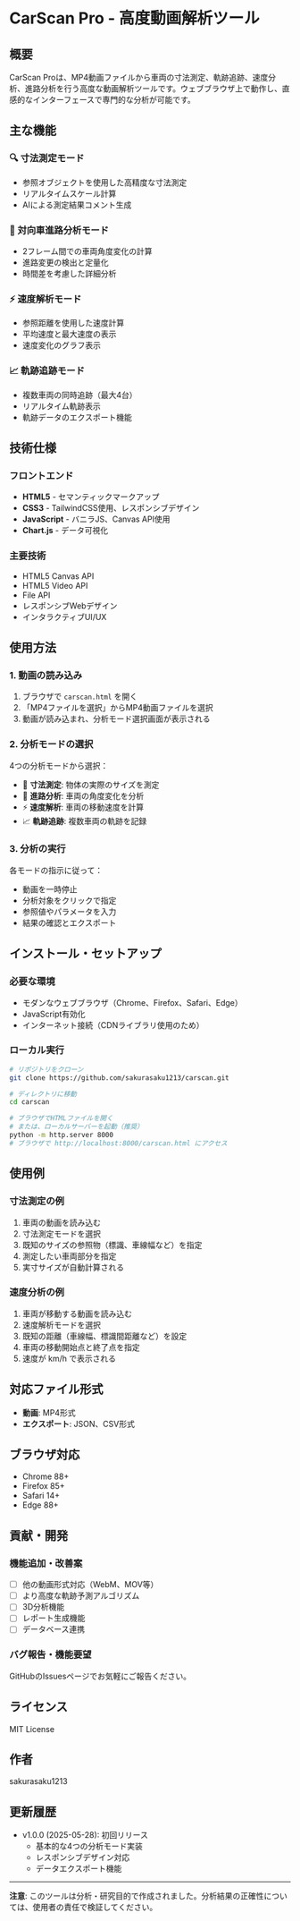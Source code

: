 # CarScan Pro - 高度動画解析ツール

## 概要
CarScan Proは、MP4動画ファイルから車両の寸法測定、軌跡追跡、速度分析、進路分析を行う高度な動画解析ツールです。ウェブブラウザ上で動作し、直感的なインターフェースで専門的な分析が可能です。

## 主な機能

### 🔍 寸法測定モード
- 参照オブジェクトを使用した高精度な寸法測定
- リアルタイムスケール計算
- AIによる測定結果コメント生成

### 🚗 対向車進路分析モード
- 2フレーム間での車両角度変化の計算
- 進路変更の検出と定量化
- 時間差を考慮した詳細分析

### ⚡ 速度解析モード
- 参照距離を使用した速度計算
- 平均速度と最大速度の表示
- 速度変化のグラフ表示

### 📈 軌跡追跡モード
- 複数車両の同時追跡（最大4台）
- リアルタイム軌跡表示
- 軌跡データのエクスポート機能

## 技術仕様

### フロントエンド
- **HTML5** - セマンティックマークアップ
- **CSS3** - TailwindCSS使用、レスポンシブデザイン
- **JavaScript** - バニラJS、Canvas API使用
- **Chart.js** - データ可視化

### 主要技術
- HTML5 Canvas API
- HTML5 Video API
- File API
- レスポンシブWebデザイン
- インタラクティブUI/UX

## 使用方法

### 1. 動画の読み込み
1. ブラウザで `carscan.html` を開く
2. 「MP4ファイルを選択」からMP4動画ファイルを選択
3. 動画が読み込まれ、分析モード選択画面が表示される

### 2. 分析モードの選択
4つの分析モードから選択：
- 📏 **寸法測定**: 物体の実際のサイズを測定
- 🚗 **進路分析**: 車両の角度変化を分析
- ⚡ **速度解析**: 車両の移動速度を計算
- 📈 **軌跡追跡**: 複数車両の軌跡を記録

### 3. 分析の実行
各モードの指示に従って：
- 動画を一時停止
- 分析対象をクリックで指定
- 参照値やパラメータを入力
- 結果の確認とエクスポート

## インストール・セットアップ

### 必要な環境
- モダンなウェブブラウザ（Chrome、Firefox、Safari、Edge）
- JavaScript有効化
- インターネット接続（CDNライブラリ使用のため）

### ローカル実行
```bash
# リポジトリをクローン
git clone https://github.com/sakurasaku1213/carscan.git

# ディレクトリに移動
cd carscan

# ブラウザでHTMLファイルを開く
# または、ローカルサーバーを起動（推奨）
python -m http.server 8000
# ブラウザで http://localhost:8000/carscan.html にアクセス
```

## 使用例

### 寸法測定の例
1. 車両の動画を読み込む
2. 寸法測定モードを選択
3. 既知のサイズの参照物（標識、車線幅など）を指定
4. 測定したい車両部分を指定
5. 実寸サイズが自動計算される

### 速度分析の例
1. 車両が移動する動画を読み込む
2. 速度解析モードを選択
3. 既知の距離（車線幅、標識間距離など）を設定
4. 車両の移動開始点と終了点を指定
5. 速度が km/h で表示される

## 対応ファイル形式
- **動画**: MP4形式
- **エクスポート**: JSON、CSV形式

## ブラウザ対応
- Chrome 88+
- Firefox 85+
- Safari 14+
- Edge 88+

## 貢献・開発

### 機能追加・改善案
- [ ] 他の動画形式対応（WebM、MOV等）
- [ ] より高度な軌跡予測アルゴリズム
- [ ] 3D分析機能
- [ ] レポート生成機能
- [ ] データベース連携

### バグ報告・機能要望
GitHubのIssuesページでお気軽にご報告ください。

## ライセンス
MIT License

## 作者
sakurasaku1213

## 更新履歴
- v1.0.0 (2025-05-28): 初回リリース
  - 基本的な4つの分析モード実装
  - レスポンシブデザイン対応
  - データエクスポート機能

---

**注意**: このツールは分析・研究目的で作成されました。分析結果の正確性については、使用者の責任で検証してください。
